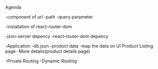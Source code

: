 Agenda

-component of url
-path
-query parameter

-installation of react-router-dom

-json-server depency
-react-router-dom depency

-Application
-db.json
    -product data
    -map the data on UI Product Listing page
    -More details(product details page)

-Private Routing
-Dynamic Routing
